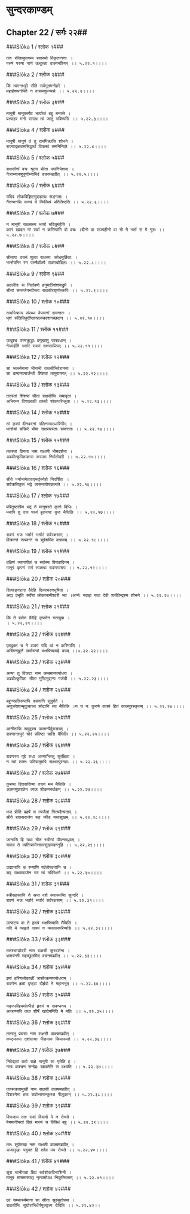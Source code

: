 सुन्दरकाण्डम्
===============================


## Chapter 22  / सर्गः २२##


###Slōka 1 / श्लोक १###


    ततः सीतामुपागम्य राक्षस्यो विकृताननाः ।
    परुषं परुषा नार्य ऊचुस्ता वाक्यमप्रियम् ।। ५.२२.१।।।।


###Slōka 2 / श्लोक २###


    किं त्वमन्तःपुरे सीते सर्वभूतमनोहरे ।
    महार्हशयनोपेते न वासमनुमन्यसे ।। ५.२२.२।।।।


###Slōka 3 / श्लोक ३###


    मानुषी मानुषस्यैव भार्यात्वं बहु मन्यसे ।
    प्रत्याहर मनो रामान्न त्वं जातु भविष्यसि ।। ५.२२.३।।।।


###Slōka 4 / श्लोक ४###


    मानुषी मानुषं तं तु राममिच्छसि शोभने ।
    राज्याद्भ्रष्टमसिद्धार्थं विक्लवं तमनिन्दिते ।। ५.२२.४।।।।


###Slōka 5 / श्लोक ५###


    राक्षसीनां वचः श्रुत्वा सीता पद्मनिभेक्षणा ।
    नेत्राभ्यामश्रुपूर्णाभ्यामिदं वचनमब्रवीत् ।। ५.२२.५।।।।


###Slōka 6 / श्लोक ६###


    यदिदं लोकविद्विष्टमुदाहरथ सङ्गताः ।
    नैतन्मनसि वाक्यं मे किल्बिषं प्रतितिष्ठति ।। ५.२२.६।।।।


###Slōka 7 / श्लोक ७###


    न मानुषी राक्षसस्य भार्या भवितुमर्हति ।
    कामं खादत मां सर्वा न करिष्यामि वो वचः ।दीनो वा राज्यहीनो वा यो मे भर्ता स मे गुरुः ।। ५.२२.७।।।।


###Slōka 8 / श्लोक ८###


    सीताया वचनं श्रुत्वा राक्षस्यः क्रोधमूर्छिताः ।
    भर्त्सयन्ति स्म परुषैर्वाक्यै रावणचोदिताः ।। ५.२२.८।।।।


###Slōka 9 / श्लोक ९###


    अवलीनः स निर्वाक्यो हनुमाञ्शिंशपाद्रुमे ।
    सीतां सन्तर्जयन्तीस्ता राक्षसीरशृणोत्कपिः ।। ५.२२.९।।।।


###Slōka 10 / श्लोक १०###


    तामभिक्रम्य संरब्धा वेपमानां समन्ततः ।
    भृशं संलिलिहुर्दीप्तान्प्रलम्बदशनच्छदान् ।। ५.२२.१०।।।।


###Slōka 11 / श्लोक ११###


    ऊचुश्च परमक्रुद्धाः प्रगृह्याशु परश्वधान् ।
    नेयमर्हति भर्तारं रावणं राक्षसाधिपम् ।। ५.२२.११।।।।


###Slōka 12 / श्लोक १२###


    सा भर्त्स्यमाना भीमाभी राक्षसीभिर्वरानना ।
    सा बाष्पमपमार्जन्ती शिंशपां तामुपागमत् ।। ५.२२.१२।।।।


###Slōka 13 / श्लोक १३###


    ततस्तां शिंशपां सीता राक्षसीभिः समावृता ।
    अभिगम्य विशालाक्षी तस्थौ शोकपरिप्लुता ।। ५.२२.१३।।।।


###Slōka 14 / श्लोक १४###


    तां कृशां दीनवदनां मलिनाम्बरधारिणीम् ।
    भर्त्सयां चक्रिरे भीमा राक्षस्यस्ताः समन्ततः ।। ५.२२.१४।।।।


###Slōka 15 / श्लोक १५###


    ततस्तां विनता नाम राक्षसी भीमदर्शना ।
    अब्रवीत्कुपिताकारा कराला निर्णतोदरी ।। ५.२२.१५।।।।


###Slōka 16 / श्लोक १६###


    सीते पर्याप्तमेतावद्भर्तृस्नेहो निदर्शितः ।
    सर्वत्रातिकृतं भद्रे व्यसनायोपकल्पते ।। ५.२२.१६।।।।


###Slōka 17 / श्लोक १७###


    परितुष्टास्मि भद्रं ते मानुषस्ते कृतो विधिः ।
    ममापि तु वचः पथ्यं ब्रुवन्त्याः कुरु मैथिलि ।। ५.२२.१७।।।।


###Slōka 18 / श्लोक १८###


    रावणं भज भर्तारं भर्तारं सर्वरक्षसाम् ।
    विक्रान्तं रूपवन्तं च सुरेशमिव वासवम् ।। ५.२२.१८।।।।


###Slōka 19 / श्लोक १९###


    दक्षिणं त्यागशीलं च सर्वस्य प्रियवादिनम् ।
    मानुषं कृपणं रामं त्यक्त्वा रावणमाश्रय ।। ५.२२.१९।।।।


###Slōka 20 / श्लोक २०###


    दिव्याङ्गरागा वैदेहि दिव्याभरणभूषिता ।
    अद्य प्रभृति सर्वेषां लोकानामीश्वरी भव ।अग्नेः स्वाहा यथा देवी शचीवेन्द्रस्य शोभने ।। ५.२२.२०।।।।


###Slōka 21 / श्लोक २१###


    किं ते रामेण वैदेहि कृपणेन गतायुषा ।
    । ५.२२.२१।।।।


###Slōka 22 / श्लोक २२###


    एतदुक्तं च मे वाक्यं यदि त्वं न करिष्यसि ।
    अस्मिन्मुहूर्ते सर्वास्त्वां भक्षयिष्यामहे वयम् ।।५.२२.२२।।।।


###Slōka 23 / श्लोक २३###


    अन्या तु विकटा नाम लम्बमानपयोधरा ।
    अब्रवीत्कुपिता सीतां मुष्टिमुद्यम्य गर्जती ।। ५.२२.२३।।।।


###Slōka 24 / श्लोक २४###


    बहून्यप्रतिरूपाणि वचनानि सुदुर्मते ।
    अनुक्रोशान्मृदुत्वाच्च सोढानि तव मैथिलि ।न च नः कुरुषे वाक्यं हितं कालपुरस्कृतम् ।। ५.२२.२४।।।।


###Slōka 25 / श्लोक २५###


    आनीतासि समुद्रस्य पारमन्यैर्दुरासदम् ।
    रावणान्तःपुरं घोरं प्रविष्टा चासि मैथिलि ।। ५.२२.२५।।।।


###Slōka 26 / श्लोक २६###


    रावणस्य गृहे रुधा अस्माभिस्तु सुरक्षिता ।
    न त्वां शक्तः परित्रातुमपि साक्षात्पुरन्दरः ।। ५.२२.२६।।।।


###Slōka 27 / श्लोक २७###


    कुरुष्व हितवादिन्या वचनं मम मैथिलि ।
    अलमश्रुप्रपातेन त्यज शोकमनर्थकम् ।। ५.२२.२७।।।।


###Slōka 28 / श्लोक २८###


    भज प्रीतिं प्रहर्षं च त्यजैतां नित्यदैन्यताम् ।
    सीते राक्षसराजेन सह क्रीड यथासुखम् ।। ५.२२.२८।।।।


###Slōka 29 / श्लोक २९###


    जानासि हि यथा भीरु स्त्रीणां यौवनमध्रुवम् ।
    यावन्न ते व्यतिक्रामेत्तावत्सुखमवाप्नुहि ।। ५.२२.२९।।।।


###Slōka 30 / श्लोक ३०###


    उद्यानानि च रम्याणि पर्वतोपवनानि च ।
    सह राक्षसराजेन चर त्वं मदिरेक्षणे ।। ५.२२.३०।।।।


###Slōka 31 / श्लोक ३१###


    स्त्रीसहस्राणि ते सप्त वशे स्थास्यन्ति सुन्दरि ।
    रावणं भज भर्तारं भर्तारं सर्वरक्षसाम् ।। ५.२२.३१।।।।


###Slōka 32 / श्लोक ३२###


    उत्पाट्य वा ते हृदयं भक्षयिष्यामि मैथिलि ।
    यदि मे व्याहृतं वाक्यं न यथावत्करिष्यसि ।। ५.२२.३२।।।।


###Slōka 33 / श्लोक ३३###


    ततश्चण्डोदरी नाम राक्षसी क्रूरदर्शना ।
    भ्रामयन्ती महच्छूलमिदं वचनमब्रवीत् ।। ५.२२.३३।।।।


###Slōka 34 / श्लोक ३४###


    इमां हरिणलोकाक्षीं त्रासोत्कम्पपयोधराम् ।
    रावणेन हृतां दृष्ट्वा दौर्हृदो मे महानभूत् ।। ५.२२.३४।।।।


###Slōka 35 / श्लोक ३५###


    यकृत्प्लीहमथोत्पीडं हृदयं च सबन्धनम् ।
    अन्त्राण्यपि तथा शीर्षं खादेयमिति मे मतिः ।। ५.२२.३५।।।।


###Slōka 36 / श्लोक ३६###


    ततस्तु प्रघसा नाम राक्षसी वाक्यमब्रवीत् ।
    कण्ठमस्या नृशंसायाः पीडयामः किमास्यते ।। ५.२२.३६।।।।


###Slōka 37 / श्लोक ३७###


    निवेद्यतां ततो राज्ञे मानुषी सा मृतेति ह ।
    नात्र कश्चन सन्देहः खादतेति स वक्ष्यति ।। ५.२२.३७।।।।


###Slōka 38 / श्लोक ३८###


    ततस्त्वजामुखी नाम राक्षसी वाक्यमब्रवीत् ।
    विशस्येमां ततः सर्वान्समान्कुरुत पीलुकान् ।। ५.२२.३८।।।।


###Slōka 39 / श्लोक ३९###


    विभजाम ततः सर्वा विवादो मे न रोचते ।
    पेयमानीयतां क्षिप्रं माल्यं च विविधं बहु ।। ५.२२.३९।।।।


###Slōka 40 / श्लोक ४०###


    ततः शूर्पणखा नाम राक्षसी वाक्यमब्रवीत् ।
    अजामुखा यदुक्तं हि तदेव मम रोचते ।। ५.२२.४०।।।।


###Slōka 41 / श्लोक ४१###


    सुरा चानीयतां क्षिप्रं सर्वशोकविनाशिनी ।
    मानुषं मांसमासाद्य नृत्यामोऽथ निकुम्भिलाम् ।। ५.२२.४१।।।।


###Slōka 42 / श्लोक ४२###


    एवं सम्भर्त्स्यमाना सा सीता सुरसुतोपमा ।
    राक्षसीभिः सुघोराभिर्धैर्यमुत्सृज्य रोदिति ।। ५.२२.४२।।


